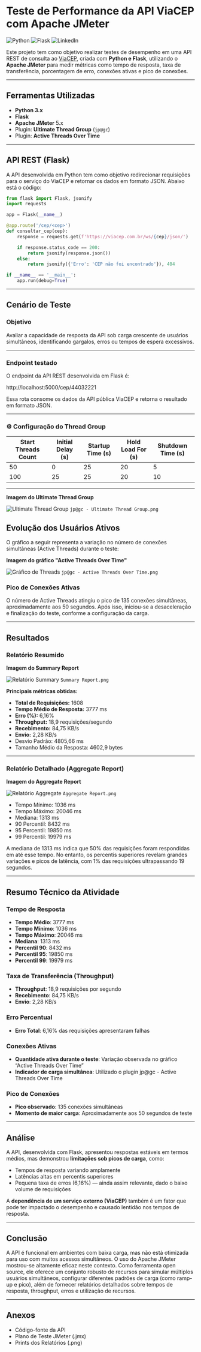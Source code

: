 
# Teste de Performance da API ViaCEP com Apache JMeter
![Python](https://img.shields.io/badge/python-3670A0?style=for-the-badge&logo=python&logoColor=ffdd54)
![Flask](https://img.shields.io/badge/flask-%23000.svg?style=for-the-badge&logo=flask&logoColor=white)
![LinkedIn](https://img.shields.io/badge/-Apache_Jmeter-D22128?style=for-the-badge&logo=linkedin&logoColor=F04178)

Este projeto tem como objetivo realizar testes de desempenho em uma API REST de consulta ao [ViaCEP](https://viacep.com.br/), criada com **Python e Flask**, utilizando o **Apache JMeter** para medir métricas como tempo de resposta, taxa de transferência, porcentagem de erro, conexões ativas e pico de conexões.

---
## Ferramentas Utilizadas

- **Python 3.x**
- **Flask**
- **Apache JMeter** 5.x
- Plugin: **Ultimate Thread Group** (`jp@gc`)
- Plugin: **Active Threads Over Time**

---

## API REST (Flask)

A API desenvolvida em Python tem como objetivo redirecionar requisições para o serviço do ViaCEP e retornar os dados em formato JSON. Abaixo está o código:

```python
from flask import Flask, jsonify
import requests

app = Flask(__name__)

@app.route('/cep/<cep>')
def consultar_cep(cep):
    response = requests.get(f'https://viacep.com.br/ws/{cep}/json/')

    if response.status_code == 200:
        return jsonify(response.json())
    else:
        return jsonify({'Erro': 'CEP não foi encontrado'}), 404

if __name__ == '__main__':
    app.run(debug=True)
```

---

## Cenário de Teste

### Objetivo

Avaliar a capacidade de resposta da API sob carga crescente de usuários simultâneos, identificando gargalos, erros ou tempos de espera excessivos.

---

### Endpoint testado

O endpoint da API REST desenvolvida em Flask é:

http://localhost:5000/cep/44032221

Essa rota consome os dados da API pública ViaCEP e retorna o resultado em formato JSON.

---

### ⚙️ Configuração do Thread Group

| Start Threads Count | Initial Delay (s) | Startup Time (s) | Hold Load For (s) | Shutdown Time (s) |
|--------|---------|----------------|----------------|----------|
| 50     | 0     | 25            | 20            |5        |
| 100    | 25     | 25            | 20            | 10        |

---

**Imagem do Ultimate Thread Group**  

![Ultimate Thread Group](imagens/jp%40gc%20-%20Ultimate%20Thread%20Group.png)
`jp@gc - Ultimate Thread Group.png`

## Evolução dos Usuários Ativos

O gráfico a seguir representa a variação no número de conexões simultâneas (Active Threads) durante o teste:

**Imagem do gráfico "Active Threads Over Time"** 

![Gráfico de Threads](imagens/jp%40gc%20-%20Active%20Threads%20Over%20Time.png)
`jp@gc - Active Threads Over Time.png`

### Pico de Conexões Ativas

O número de Active Threads atingiu o pico de 135 conexões simultâneas, aproximadamente aos 50 segundos. Após isso, iniciou-se a desaceleração e finalização do teste, conforme a configuração da carga.

---

## Resultados

### Relatório Resumido

**Imagem do Summary Report**  

![Relatório Summary](imagens/Summary%20Report.png)
`Summary Report.png`

**Principais métricas obtidas:**

- **Total de Requisições:** 1608  
- **Tempo Médio de Resposta:** 3777 ms  
- **Erro (%):** 6,16% 
- **Throughput:** 18,9 requisições/segundo  
- **Recebimento:** 84,75 KB/s  
- **Envio:** 2,28 KB/s
- Desvio Padrão: 4805,66 ms
- Tamanho Médio da Resposta: 4602,9 bytes

---

### Relatório Detalhado (Aggregate Report)

**Imagem do Aggregate Report**  

![Relatório Aggregate](imagens/Aggregate%20Report.png)
`Aggregate Report.png`

- Tempo Mínimo: 1036 ms
- Tempo Máximo: 20046 ms
- Mediana: 1313 ms
- 90 Percentil: 8432 ms
- 95 Percentil: 19850 ms
- 99 Percentil: 19979 ms

A mediana de 1313 ms indica que 50% das requisições foram respondidas em até esse tempo. No entanto, os percentis superiores revelam grandes variações e picos de latência, com 1% das requisições ultrapassando 19 segundos.

---

## Resumo Técnico da Atividade

### Tempo de Resposta
- **Tempo Médio**: 3777 ms
- **Tempo Mínimo**: 1036 ms
- **Tempo Máximo**: 20046 ms
- **Mediana**: 1313 ms
- **Percentil 90**: 8432 ms
- **Percentil 95**: 19850 ms
- **Percentil 99**: 19979 ms

### Taxa de Transferência (Throughput)
- **Throughput**: 18,9 requisições por segundo
- **Recebimento**: 84,75 KB/s
- **Envio**: 2,28 KB/s

### Erro Percentual
- **Erro Total**: 6,16% das requisições apresentaram falhas

### Conexões Ativas
- **Quantidade ativa durante o teste**: Variação observada no gráfico “Active Threads Over Time”
- **Indicador de carga simultânea**: Utilizado o plugin jp@gc - Active Threads Over Time

### Pico de Conexões
- **Pico observado**: 135 conexões simultâneas
- **Momento de maior carga**: Aproximadamente aos 50 segundos de teste

---

## Análise

A API, desenvolvida com Flask, apresentou respostas estáveis em termos médios, mas demonstrou **limitações sob picos de carga**, como:

- Tempos de resposta variando amplamente  
- Latências altas em percentis superiores
- Pequena taxa de erros (6,16%) — ainda assim relevante, dado o baixo volume de requisições

A **dependência de um serviço externo (ViaCEP)** também é um fator que pode ter impactado o desempenho e causado lentidão nos tempos de resposta.

---

## Conclusão

A API é funcional em ambientes com baixa carga, mas não está otimizada para uso com muitos acessos simultâneos.
O uso do Apache JMeter mostrou-se altamente eficaz neste contexto. Como ferramenta open source, ele oferece um conjunto robusto de recursos para simular múltiplos usuários simultâneos, configurar diferentes padrões de carga (como ramp-up e pico), além de fornecer relatórios detalhados sobre tempos de resposta, throughput, erros e utilização de recursos.

---

## Anexos
- Código-fonte da API
- Plano de Teste JMeter (.jmx)
- Prints dos Relatórios (.png)
